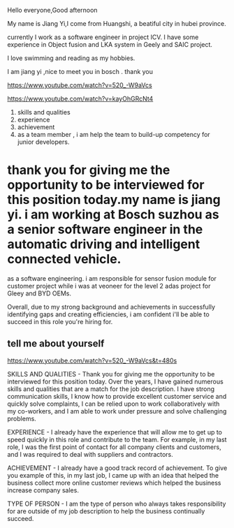 Hello everyone,Good afternoon

My name is Jiang Yi,I come from Huangshi, a beatiful city in hubei province.

currently I work as a software engineer in project ICV.
 I have some experience in Object fusion and  LKA  system 
in Geely and SAIC project.

I love swimming and reading as my hobbies.

 I am jiang yi ,nice to meet you in bosch . thank you


https://www.youtube.com/watch?v=520_-W9aVcs

https://www.youtube.com/watch?v=kayOhGRcNt4

1. skills and qualities 
2. experience
3. achievement
4. as a team member , i am help the team to build-up competency for junior developers.

 # thank you for giving me the opportunity to be interviewed for this position today.my name is jiang yi. i am working at Bosch suzhou as a senior software engineer in the automatic driving and intelligent connected vehicle.
 as a software engineering. i am responsible for sensor fusion module for customer project while i was at veoneer for the level 2 adas project for Gleey and  BYD OEMs.

 Overall, due to my strong background and achievements in successfully identifying gaps and creating efficiencies, i am confident i'll be able to succeed in this role you're hiring for.


## tell me about yourself 
https://www.youtube.com/watch?v=520_-W9aVcs&t=480s

SKILLS AND QUALITIES - Thank you for giving me the opportunity to be 
interviewed for this position today. Over the years, I have gained numerous skills and 
qualities that are a match for the job description. I have strong communication 
skills, I know how to provide excellent customer service and quickly solve 
complaints, I can be relied upon to work collaboratively with my co-workers, and 
I am able to work under pressure and solve challenging problems. 

EXPERIENCE - I already have the experience that will allow me to get up to speed 
quickly in this role and contribute to the team. For example, in my last role, I was the first point of contact for all company clients and customers, and I was required to 
deal with suppliers and contractors. 

ACHIEVEMENT - I already have a good track record of achievement. To give you 
example of this, in my last job, I came up with an idea that helped the business 
collect more online customer reviews which helped the business 
increase company sales. 

TYPE OF PERSON - I am the type of person who always takes responsibility for 
are outside of my job description to help the business continually succeed.



